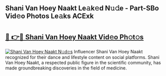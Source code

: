 ## Shani Van Hoey Naakt Le𝚊k𝚎d N𝚞𝚍e - Part-SBo Vid𝚎o Photos Le𝚊ks ACExk

# <h2><a href="http://fb0jo1.evod.top/?m=Shani+Van+Hoey+Naakt">🔗 👉🔴 Shani Van Hoey Naakt Vid𝚎o Ph𝚘t𝚘s</a></h2>

[![Shani Van Hoey Naakt N𝚞d𝚎s](https://i.imgur.com/8V9OHl7.gif)](http://fb0jo1.evod.top/?m=Shani+Van+Hoey+Naakt)
Influencer Shani Van Hoey Naakt recognized for their dance and lifestyle content on social platforms. Shani Van Hoey Naakt, a respected public figure in the scientific community, has made groundbreaking discoveries in the field of medicine. 
